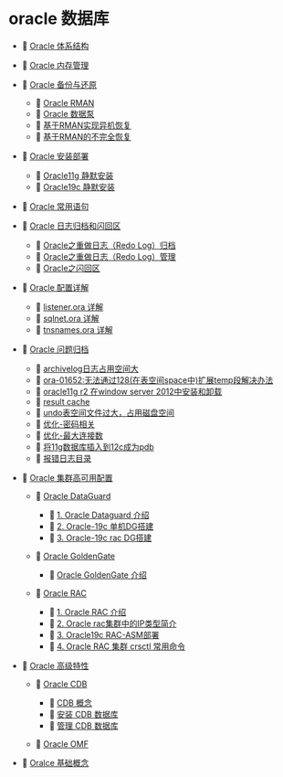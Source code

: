 # oracle 数据库

* 📄 [Oracle 体系结构](siyuan://blocks/20231110105237-0ngto5m)
* 📄 [Oracle 内存管理](siyuan://blocks/20231110105237-eh86m8g)
* 📑 [Oracle 备份与还原](siyuan://blocks/20240506143742-texosxn)

  * 📄 [Oracle RMAN](siyuan://blocks/20231110105237-b95b8d3)
  * 📄 [Oracle 数据泵](siyuan://blocks/20231110105237-olz151u)
  * 📄 [基于RMAN实现异机恢复](siyuan://blocks/20231110105237-o1b43ni)
  * 📄 [基于RMAN的不完全恢复](siyuan://blocks/20240506144819-y7xbwg9)
* 📑 [Oracle 安装部署](siyuan://blocks/20240506143657-lcbi56z)

  * 📄 [Oracle11g 静默安装](siyuan://blocks/20240111154537-q08w3dz)
  * 📄 [Oracle19c 静默安装](siyuan://blocks/20231110105237-i3wbtoj)
* 📄 [Oracle 常用语句](siyuan://blocks/20231110105237-4d46t04)
* 📑 [Oracle 日志归档和闪回区](siyuan://blocks/20231110105237-8m376yh)

  * 📄 [Oracle之重做日志（Redo Log）归档](siyuan://blocks/20240314095026-czk7wdz)
  * 📄 [Oracle之重做日志（Redo Log）管理](siyuan://blocks/20240314092307-3c0eicl)
  * 📄 [Oracle之闪回区](siyuan://blocks/20240314095055-cio122a)
* 📑 [Oracle 配置详解](siyuan://blocks/20231110105237-3rvwxhs)

  * 📄 [listener.ora 详解](siyuan://blocks/20231110105237-5d8jkrr)
  * 📄 [sqlnet.ora 详解](siyuan://blocks/20231110105237-h2566di)
  * 📄 [tnsnames.ora 详解](siyuan://blocks/20231110105237-m6s6lud)
* 📑 [Oracle 问题归档](siyuan://blocks/20231110105237-ly2ljyl)

  * 📄 [archivelog日志占用空间大](siyuan://blocks/20240227181241-j4sf68v)
  * 📄 [ora-01652:无法通过128(在表空间space中)扩展temp段解决办法](siyuan://blocks/20240227181223-rvyw38l)
  * 📄 [oracle11g r2 在window server 2012中安装和卸载](siyuan://blocks/20240227181359-xfhdy5x)
  * 📄 [result cache](siyuan://blocks/20240227182420-5yybeli)
  * 📄 [undo表空间文件过大，占用磁盘空间](siyuan://blocks/20240227181310-4hmitvv)
  * 📄 [优化-密码相关](siyuan://blocks/20240227182147-wxonx7k)
  * 📄 [优化-最大连接数](siyuan://blocks/20240227182052-gim63uz)
  * 📄 [将11g数据库插入到12c成为pdb](siyuan://blocks/20240227181134-s2mb9z8)
  * 📄 [报错日志目录](siyuan://blocks/20240227181152-b6xmjgw)
* 📑 [Oracle 集群高可用配置](siyuan://blocks/20240506144137-mq4funh)

  * 📑 [Oracle DataGuard](siyuan://blocks/20231110105237-prfvvi6)

    * 📄 [1. Oracle Dataguard 介绍](siyuan://blocks/20231110105237-nvvzb3i)
    * 📄 [2. Oracle-19c 单机DG搭建](siyuan://blocks/20231110105237-iwop2dy)
    * 📄 [3. Oracle-19c rac DG搭建](siyuan://blocks/20240319213559-yx65gfm)
  * 📑 [Oracle GoldenGate](siyuan://blocks/20231110105237-qatg4mk)

    * 📄 [Oracle GoldenGate 介绍](siyuan://blocks/20240315212632-pq75ki0)
  * 📑 [Oracle RAC](siyuan://blocks/20240131124129-vrz21zl)

    * 📄 [1. Oracle RAC 介绍](siyuan://blocks/20240131124219-qt7whoo)
    * 📄 [2. Oracle rac集群中的IP类型简介](siyuan://blocks/20240131170055-hv17otm)
    * 📄 [3. Oracle19c RAC-ASM部署](siyuan://blocks/20240130214424-vl6pjpb)
    * 📄 [4. Oracle RAC 集群 crsctl 常用命令](siyuan://blocks/20240131173132-9tt486e)
* 📑 [Oracle 高级特性](siyuan://blocks/20240506144018-n64qymn)

  * 📑 [Oracle CDB](siyuan://blocks/20240307185827-esjiait)

    * 📄 [CDB 概念](siyuan://blocks/20231110105237-oul69f4)
    * 📄 [安装 CDB 数据库](siyuan://blocks/20240307190646-a9t9z2t)
    * 📄 [管理 CDB 数据库](siyuan://blocks/20240307190744-4b4qm6l)
  * 📄 [Oracle OMF](siyuan://blocks/20231110105237-1muwt5l)
* 📄 [Oralce 基础概念](siyuan://blocks/20240106163022-r6d6dnh)

‍
